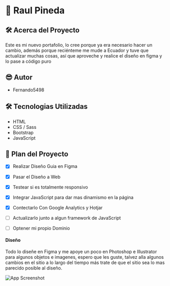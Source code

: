 # 💼 Raul Pineda


## 🛠 Acerca del Proyecto
Este es mi nuevo portafolio, lo cree porque ya era necesario hacer un cambio, además porque reciénteme me mude a Ecuador y tuve que actualizar muchas cosas, así que aproveche y realice el diseño en figma y lo pase a código puro


## 😎 Autor

- Fernando5498


## 🛠 Tecnologias Utilizadas
- HTML   
- CSS / Sass
- Bootstrap
- JavaScript


## 🗻 Plan del Proyecto

- [x]  Realizar Diseño Guia en Figma
- [x]  Pasar el Diseño a Web
- [x]  Testear si es totalmente responsivo
- [x]  Integrar JavaScript para dar mas dinamismo en la página
- [x]  Contectarlo Con Google Analytics y Hotjar
- [ ]  Actualizarlo junto a algun framework de JavaScript
- [ ]  Optener mi propio Dominio



#### Diseño

Todo lo diseñe en Figma y me apoye un poco en Photoshop e Illustrator para algunos objetos e imagenes, espero que les guste, talvez alla algunos cambios en el sitio a lo largo del tiempo más trate de que el sitio sea lo mas parecido posible al diseño.

![App Screenshot]()

